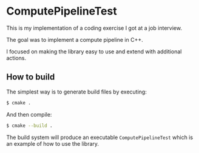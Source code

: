 # ComputePipelineTest

This is my implementation of a coding exercise I got at a job interview.

The goal was to implement a compute pipeline in C++.

I focused on making the library easy to use and extend with additional actions.


## How to build

The simplest way is to generate build files by executing:
```sh
$ cmake .
```

And then compile:
```sh
$ cmake --build .
```

The build system will produce an executable `ComputePipelineTest` which is an example of how to use the library.
